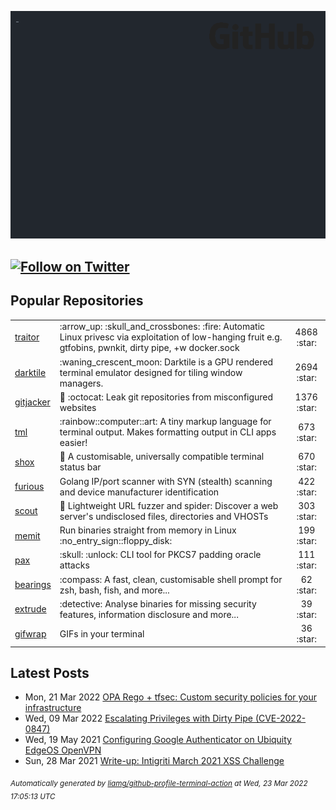 ![gifOS](os.gif)

[![Follow on Twitter](https://shields.io/twitter/follow/liam_galvin?label=Follow)](https://twitter.com/liam_galvin) 
---

## Popular Repositories
<table>
<tr><td><a href="https://github.com/liamg/traitor">traitor</a></td><td>:arrow_up: :skull_and_crossbones: :fire: Automatic Linux privesc via exploitation of low-hanging fruit e.g. gtfobins, pwnkit, dirty pipe, +w docker.sock</td><td align="center" width="12%">4868 :star:</td></tr>
<tr><td><a href="https://github.com/liamg/darktile">darktile</a></td><td>:waning_crescent_moon: Darktile is a GPU rendered terminal emulator designed for tiling window managers. </td><td align="center" width="12%">2694 :star:</td></tr>
<tr><td><a href="https://github.com/liamg/gitjacker">gitjacker</a></td><td>🔪 :octocat: Leak git repositories from misconfigured websites</td><td align="center" width="12%">1376 :star:</td></tr>
<tr><td><a href="https://github.com/liamg/tml">tml</a></td><td>:rainbow::computer::art: A tiny markup language for terminal output. Makes formatting output in CLI apps easier!</td><td align="center" width="12%">673 :star:</td></tr>
<tr><td><a href="https://github.com/liamg/shox">shox</a></td><td>🍫 A customisable, universally compatible terminal status bar</td><td align="center" width="12%">670 :star:</td></tr>
<tr><td><a href="https://github.com/liamg/furious">furious</a></td><td>Golang IP/port scanner with SYN (stealth) scanning and device manufacturer identification</td><td align="center" width="12%">422 :star:</td></tr>
<tr><td><a href="https://github.com/liamg/scout">scout</a></td><td>🔭 Lightweight URL fuzzer and spider: Discover a web server's undisclosed files, directories and VHOSTs</td><td align="center" width="12%">303 :star:</td></tr>
<tr><td><a href="https://github.com/liamg/memit">memit</a></td><td>Run binaries straight from memory in Linux :no_entry_sign::floppy_disk: </td><td align="center" width="12%">199 :star:</td></tr>
<tr><td><a href="https://github.com/liamg/pax">pax</a></td><td>:skull: :unlock: CLI tool for PKCS7 padding oracle attacks</td><td align="center" width="12%">111 :star:</td></tr>
<tr><td><a href="https://github.com/liamg/bearings">bearings</a></td><td>:compass: A fast, clean, customisable shell prompt for zsh, bash, fish, and more...</td><td align="center" width="12%">62 :star:</td></tr>
<tr><td><a href="https://github.com/liamg/extrude">extrude</a></td><td>:detective: Analyse binaries for missing security features, information disclosure and more...</td><td align="center" width="12%">39 :star:</td></tr>
<tr><td><a href="https://github.com/liamg/gifwrap">gifwrap</a></td><td>GIFs in your terminal</td><td align="center" width="12%">36 :star:</td></tr>
</table>

## Latest Posts

 - Mon, 21 Mar 2022 [OPA Rego + tfsec: Custom security policies for your infrastructure](https://www.liam-galvin.co.uk/posts/tfsec-and-opa-rego/)
 - Wed, 09 Mar 2022 [Escalating Privileges with Dirty Pipe (CVE-2022-0847)](https://www.liam-galvin.co.uk/posts/dirty-pipe-lpe/)
 - Wed, 19 May 2021 [Configuring Google Authenticator on Ubiquity EdgeOS OpenVPN](https://www.liam-galvin.co.uk/posts/configuring-2fa-using-google-authenticator-on-ubiquity-edgeos-openvpn/)
 - Sun, 28 Mar 2021 [Write-up: Intigriti March 2021 XSS Challenge](https://www.liam-galvin.co.uk/posts/intigriti-0321-xss-challenge-write-up/)

<sub><i>Automatically generated by [liamg/github-profile-terminal-action](https://github.com/liamg/github-profile-terminal-action) at Wed, 23 Mar 2022 17:05:13 UTC</i></sub>
